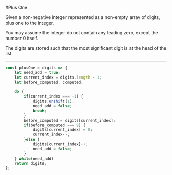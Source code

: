 #Plus One

Given a non-negative integer represented as a non-empty array of digits, plus one to the integer.

You may assume the integer do not contain any leading zero, except the number 0 itself.

The digits are stored such that the most significant digit is at the head of the list.


----

```javascript
const plusOne = digits => {
    let need_add = true;
    let current_index = digits.length - 1;
    let before_computed, computed;
    
    do {
        if(current_index === -1) {
            digits.unshift(1);
            need_add = false;
            break;
        }
        before_computed = digits[current_index];
        if(before_computed === 9) {
            digits[current_index] = 0;
            current_index--;
        }else {
            digits[current_index]++;
            need_add = false;
        }
    } while(need_add)
    return digits;
};
```